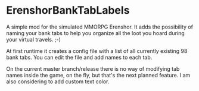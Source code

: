 # ErenshorBankTabLabels
A simple mod for the simulated MMORPG Erenshor. It adds the possibility of naming your bank tabs to help you organize all the loot you hoard during your virtual travels. ;-)

At first runtime it creates a config file with a list of all currently existing 98 bank tabs. You can edit the file and add names to each tab.

On the current master branch/release there is no way of modifying tab names inside the game, on the fly, but that's the next planned feature. I am also considering to add custom text color.
